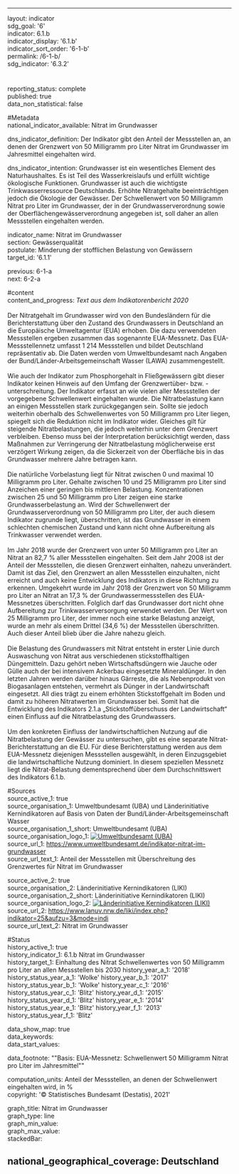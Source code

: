 ---

layout: indicator    
sdg_goal: '6'    
indicator: 6.1.b    
indicator_display: '6.1.b'    
indicator_sort_order: '6-1-b'    
permalink: /6-1-b/    
sdg_indicator: '6.3.2'    

#    
reporting_status: complete    
published: true    
data_non_statistical: false    


#Metadata    
national_indicator_available: Nitrat im Grundwasser    
    
dns_indicator_definition: Der Indikator gibt den Anteil der Messstellen an, an denen der Grenzwert von 50 Milligramm pro Liter Nitrat im Grundwasser im Jahresmittel eingehalten wird.    
    
dns_indicator_intention: Grundwasser ist ein wesentliches Element des Naturhaushaltes. Es ist Teil des Wasserkreislaufs und erfüllt wichtige ökologische Funktionen. Grundwasser ist auch die wichtigste Trinkwasserressource Deutschlands. Erhöhte Nitratgehalte beeinträchtigen jedoch die Ökologie der Gewässer. Der Schwellenwert von 50 Milligramm Nitrat pro Liter im Grundwasser, der in der Grundwasserverordnung sowie der Oberflächengewässerverordnung angegeben ist, soll daher an allen Messstellen eingehalten werden.    
    
indicator_name: Nitrat im Grundwasser    
section: Gewässerqualität    
postulate: Minderung der stofflichen Belastung von Gewässern    
target_id: '6.1.1'    
    
previous: 6-1-a    
next: 6-2-a    
    
#content    
content_and_progress: <i> Text aus dem Indikatorenbericht 2020</i><br><br>Der Nitratgehalt im Grundwasser wird von den Bundesländern für die Berichterstattung über den Zustand des Grundwassers in Deutschland an die Europäische Umweltagentur (EUA) erhoben. Die dazu verwendeten Messstellen ergeben zusammen das sogenannte EUA-Messnetz. Das EUA-Messstellennetz umfasst 1 214 Messstellen und bildet Deutschland repräsentativ ab. Die Daten werden vom Umweltbundesamt nach Angaben der Bund/Länder-Arbeitsgemeinschaft Wasser (LAWA) zusammengestellt.<br><br>Wie auch der Indikator zum Phosphorgehalt in Fließgewässern gibt dieser Indikator keinen Hinweis auf den Umfang der Grenzwertüber- bzw. -unterschreitung. Der Indikator erfasst an wie vielen aller Messstellen der vorgegebene Schwellenwert eingehalten wurde. Die Nitratbelastung kann an einigen Messstellen stark zurückgegangen sein. Sollte sie jedoch weiterhin oberhalb des Schwellenwertes von 50 Milligramm pro Liter liegen, spiegelt sich die Reduktion nicht im Indikator wider. Gleiches gilt für steigende Nitratbelastungen, die jedoch weiterhin unter dem Grenzwert verbleiben. Ebenso muss bei der Interpretation berücksichtigt werden, dass Maßnahmen zur Verringerung der Nitratbelastung möglicherweise erst verzögert Wirkung zeigen, da die Sickerzeit von der Oberfläche bis in das Grundwasser mehrere Jahre betragen kann.<br><br>Die natürliche Vorbelastung liegt für Nitrat zwischen 0 und maximal 10 Milligramm pro Liter. Gehalte zwischen 10 und 25 Milligramm pro Liter sind Anzeichen einer geringen bis mittleren Belastung. Konzentrationen zwischen 25 und 50 Milligramm pro Liter zeigen eine starke Grundwasserbelastung an. Wird der Schwellenwert der Grundwasserverordnung von 50 Milligramm pro Liter, der auch diesem Indikator zugrunde liegt, überschritten, ist das Grundwasser in einem schlechten chemischen Zustand und kann nicht ohne Aufbereitung als Trinkwasser verwendet werden.<br><br>Im Jahr 2018 wurde der Grenzwert von unter 50 Milligramm pro Liter an Nitrat an 82,7 % aller Messstellen eingehalten. Seit dem Jahr 2008 ist der Anteil der Messstellen, die diesen Grenzwert einhalten, nahezu unverändert. Damit ist das Ziel, den Grenzwert an allen Messstellen einzuhalten, nicht erreicht und auch keine Entwicklung des Indikators in diese Richtung zu erkennen. Umgekehrt wurde im Jahr 2018 der Grenzwert von 50 Milligramm pro Liter an Nitrat an 17,3 % der Grundwassermessstellen des EUA-Messnetzes überschritten. Folglich darf das Grundwasser dort nicht ohne Aufbereitung zur Trinkwasserversorgung verwendet werden. Der Wert von 25 Milligramm pro Liter, der immer noch eine starke Belastung anzeigt, wurde an mehr als einem Drittel (34,6 %) der Messstellen überschritten. Auch dieser Anteil blieb über die Jahre nahezu gleich. <br><br>Die Belastung des Grundwassers mit Nitrat entsteht in erster Linie durch Auswaschung von Nitrat aus verschiedenen stickstoffhaltigen Düngemitteln. Dazu gehört neben Wirtschaftsdüngern wie Jauche oder Gülle auch der bei intensivem Ackerbau eingesetzte Mineraldünger. In den letzten Jahren werden darüber hinaus Gärreste, die als Nebenprodukt von Biogasanlagen entstehen, vermehrt als Dünger in der Landwirtschaft eingesetzt. All dies trägt zu einem erhöhten Stickstoffgehalt im Boden und damit zu höheren Nitratwerten im Grundwasser bei. Somit hat die Entwicklung des Indikators 2.1.a „Stickstoffüberschuss der Landwirtschaft“ einen Einfluss auf die Nitratbelastung des Grundwassers.<br><br>Um den konkreten Einfluss der landwirtschaftlichen Nutzung auf die Nitratbelastung der Gewässer zu untersuchen, gibt es eine separate Nitrat-Berichterstattung an die EU. Für diese Berichterstattung werden aus dem EUA-Messnetz diejenigen Messstellen ausgewählt, in deren Einzugsgebiet die landwirtschaftliche Nutzung dominiert. In diesem speziellen Messnetz liegt die Nitrat-Belastung dementsprechend über dem Durchschnittswert des Indikators 6.1.b.    
    
#Sources    
source_active_1: true                    
source_organisation_1: Umweltbundesamt (UBA) und Länderinitiative Kernindikatoren auf Basis von Daten der Bund/Länder-Arbeitsgemeinschaft Wasser                    
source_organisation_1_short: Umweltbundesamt (UBA)                    
source_organisation_logo_1: <a href="https://www.umweltbundesamt.de/"><img src="https://g205sdgs.github.io/sdg-indicators/public/logos/uba.png" alt=" Umweltbundesamt (UBA)" title="Klicken Sie hier um zu der Homepage der Organisation zu gelangen" /></a>                    
source_url_1: https://www.umweltbundesamt.de/indikator-nitrat-im-grundwasser                        
source_url_text_1: Anteil der Messstellen mit Überschreitung des Grenzwertes für Nitrat im Grundwasser                        

source_active_2: true                    
source_organisation_2: Länderinitiative Kernindikatoren (LIKI)                    
source_organisation_2_short: Länderinitiative Kernindikatoren (LIKI)                    
source_organisation_logo_2: <a href="https://www.lanuv.nrw.de/liki/index.php"><img src="https://g205sdgs.github.io/sdg-indicators/public/logos/liki.png" alt=" Länderinitiative Kernindikatoren (LIKI)" title="Klicken Sie hier um zu der Homepage der Organisation zu gelangen" /></a>                    
source_url_2: https://www.lanuv.nrw.de/liki/index.php?indikator=25&aufzu=3&mode=indi                        
source_url_text_2: Nitrat im Grundwasser                        
    
#Status    
history_active_1: true                    
history_indicator_1: 6.1.b Nitrat im Grundwasser                    
history_target_1:  Einhaltung des Nitrat Schwellenwertes von 50 Milligramm pro Liter an allen Messstellen bis 2030
history_year_a_1: '2018'                            
history_status_year_a_1: 'Wolke'
history_year_b_1: '2017'                            
history_status_year_b_1: 'Wolke'
history_year_c_1: '2016'                            
history_status_year_c_1: 'Blitz'
history_year_d_1: '2015'                            
history_status_year_d_1: 'Blitz'
history_year_e_1: '2014'                            
history_status_year_e_1: 'Blitz'
history_year_f_1: '2013'                            
history_status_year_f_1: 'Blitz'    

data_show_map: true    
data_keywords:    
data_start_values:     
    
data_footnote: ""Basis: EUA-Messnetz: Schwellenwert 50 Milligramm Nitrat pro Liter im Jahresmittel""    
    
computation_units: Anteil der Messstellen, an denen der Schwellenwert eingehalten wird, in %    
copyright: '&copy; Statistisches Bundesamt (Destatis), 2021'
    
graph_title: Nitrat im Grundwasser    
graph_type: line    
graph_min_value:     
graph_max_value:     
stackedBar:    

national_geographical_coverage: Deutschland    
---    